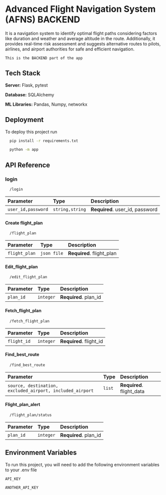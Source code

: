 
# Advanced Flight Navigation System (AFNS) BACKEND

It is a navigation system to identify optimal flight paths considering factors like duration and weather and average altitude in the route. Additionally, it provides real-time risk assessment and suggests alternative routes to pilots, airlines, and airport authorities for safe and efficient navigation.

`This is the BACKEND part of the app`
## Tech Stack

**Server:** Flask, pytest

**Database:** SQLAlchemy

**ML Libraries:** Pandas, Numpy, networkx

## Deployment

To deploy this project run

```bash
  pip install -r requirements.txt
```
```bash
  python -m app
```


## API Reference

### login

```http
  /login
```

| Parameter | Type     | Description                |
| :-------- | :------- | :------------------------- |
| `user_id,password` | `string,string` | **Required**. user_id, password |

#### Create flight_plan

```http
  /flight_plan
```

| Parameter | Type     | Description                       |
| :-------- | :------- | :-------------------------------- |
| `flight_plan`      | `json file` | **Required**. flight_plan |


#### Edit_flight_plan

```http
  /edit_flight_plan
```

| Parameter | Type     | Description                       |
| :-------- | :------- | :-------------------------------- |
| `plan_id`      | `integer` | **Required**. plan_id |


#### Fetch_flight_plan

```http
  /fetch_flight_plan
```

| Parameter | Type     | Description                       |
| :-------- | :------- | :-------------------------------- |
| `flight_id`      | `integer` | **Required**. flight_id |


#### Find_best_route

```http
  /find_best_route
```

| Parameter | Type     | Description                       |
| :-------- | :------- | :-------------------------------- |
| `source, destination, excluded_airport, included_airport`      | `list` | **Required**. flight_data |


#### Flight_plan_alert

```http
  /flight_plan/status
```

| Parameter | Type     | Description                       |
| :-------- | :------- | :-------------------------------- |
| `plan_id`      | `integer` | **Required**. plan_id |




## Environment Variables

To run this project, you will need to add the following environment variables to your .env file

`API_KEY`

`ANOTHER_API_KEY`

